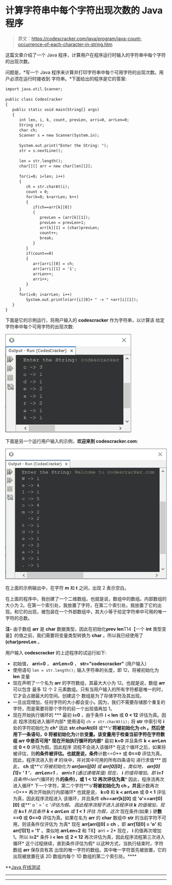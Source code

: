 # 计算字符串中每个字符出现次数的 Java 程序

> 原文：<https://codescracker.com/java/program/java-count-occurrence-of-each-character-in-string.htm>

这篇文章介绍了一个 Java 程序，计算用户在程序运行时输入的字符串中每个字符的出现次数。

问题是，*写一个 Java 程序来计算并打印字符串中每个可用字符的出现次数。用户必须在运行时接收到 字符串。*下面给出的程序是它的答案:

```
import java.util.Scanner;

public class CodesCracker
{
   public static void main(String[] args)
   {
      int len, i, k, count, prevLen, arri=0, arrLen=0;
      String str;
      char ch;
      Scanner s = new Scanner(System.in);

      System.out.print("Enter the String: ");
      str = s.nextLine();

      len = str.length();
      char[][] arr = new char[len][2];

      for(i=0; i<len; i++)
      {
         ch = str.charAt(i);
         count = 0;
         for(k=0; k<arrLen; k++)
         {
            if(ch==arr[k][0])
            {
               prevLen = (arr[k][1]);
               prevLen = prevLen+1;
               arr[k][1] = (char)prevLen;
               count++;
               break;
            }
         }
         if(count==0)
         {
            arr[arri][0] = ch;
            arr[arri][1] = '1';
            arrLen++;
            arri++;
         }
      }
      for(i=0; i<arrLen; i++)
         System.out.println(arr[i][0]+ " -> " +arr[i][1]);
   }
}
```

下面是它的示例运行，将用户输入的 **codescracker** 作为字符串，以计算该 给定字符串中每个可用字符的出现次数:

![java count occurrence of each character in string](img/5623a2718787dceadeaa83fdd42da64e.png)

下面是另一个运行用户输入的示例，**欢迎来到 codescracker.com**:

![count occurrence of each character in string java](img/a871718179f19166f98dd2f48f3753b7.png)

在上面的示例输出中，在字符 **m** 和 **t** 之间，出现 2 表示空白。

在上面的程序中，我创建了一个二维数组。也就是说，数组中的数组。内部数组的大小为 2。在第一个索引处，我放置了字符，在第二个索引处，我放置了它的出现。和它的出现，被包装在一个外部数组中，其大小等于给定字符串中可用的唯一字符的总数。

**注-** 由于数组 **arr** 是 **char** 数据类型，因此在初始化**prev len**T14【一个 **int** 类型变量】的值之前，我们需要将变量类型转换为 **char** 。所以我已经使用了 **(char)prevLen** 。

用户输入 **codescracker** 的上述程序的试运行如下:

*   初始值， **arri=0** ， **arrLen=0** ， **str="codescracker"** (用户输入)
*   使用语句
    `len = str.length();`
    输入字符串的长度，即 12，将被初始化为 **len** 变量
*   现在声明了一个名为 **arr** 的字符数组，其最大大小为 12。也就是说，数组 **arr** 可以包含 最多 12 个 2 元素数组。只有当用户输入的所有字符都是唯一的时，它才会占据最大的空间。创建这个 数组是为了存储字符及其出现。
*   一旦出现增加，任何字符的大小都会变小。因为，我们不需要存储那个重复的字符，而是需要将那个字符的前一个出现值再加 1。
*   现在开始执行循环的
***   最初 **i=0** ，由于条件 **i < len** 或 **0 < 12** 评估为真。因此 程序流程进入循环内部*   使用语句
    `ch = str.charAt(i);`
    将 **str** 中索引号 **i** 处的字符初始化为 **ch***   因此 **str.charAt(0)** 或**‘c’**将被初始化为 **ch** 。然后使用下一条语句，0 将被初始化为**计数**变量。该变量用于检查当前字符在字符数组 **arr** 中是否可用*   现在开始执行循环的内部***   最初 **k=0** 并且条件 **k < arrLen** 或 **0 < 0** 评估为假。因此程序 流程不会进入该循环*   在这个循环之后，如果将被评估，则**的条件被评估。也就是说，条件**计数==0** 或 **0==0** 评估为真。因此，程序流进入到 **if** 的块中，并对其中可用的所有四条语句 进行求值***   因此， **ch** 或**‘c’**将被初始化为 **arr[arri][0]** 或 **arr[0][0]** 。类似地， **arr[0][1]= ' 1 '**， **arrLen=1** ， **arri=1** (通过递增其值)*   现在， **i** 的值将增加。即 **i=1** 且条件**I<len**(循环的 外**的条件)，或 **1 < 12** 再次评估为真***   因此，程序流再次进入循环*   下一个字符，第二个字符**‘o’**将被初始化为 **ch** 。并且**计数再次=0***   再次开始执行内部循环*   也就是说， **k=0** 和 **k < arrLen** 或 **0 < 1** 评估为真，因此程序流程进入 该循环，并且条件 **ch==arr[k][0]** 或 **'o'==arr[0][0]** 或**' o ' = ' c '**评估为假。 因此程序流程不进入该程序块*   **k** 的值增加，现在 **k=1** 并且条件 **k < arrLen** 或 **1 < 1** 评估 为假，这次*   现在条件(如果 ) **计数==0** 或 **0==0** 评估为真。如果在名为 **arr** 的 **char** 数组中 **str** 的当前字符不可用，则该条件仅评估为 为真*   现在 **arr[arri][0] = ch** ，即 **arr[1][0] = 'o'** 和 **arr[1][1] = '1'** 。类似地 **arrLen=2** 和 T8】arri = 2*   现在， **i** 的值再次增加 1。所以 **i=2***   条件 **i < len** 或 **2 < 12** 再次评估为真，因此程序流程第三次进入 循环*   这个过程继续，直到条件评估为假*   以这种方式，当执行结束时，字符数组 **arr** 保存具有其 出现的唯一字符的数组。其中唯一字符首先被放置，它的出现被放置在该 2D 数组内每个 1D 数组的第二个索引处。****

 **[Java 在线测试](/exam/showtest.php?subid=1)

* * *

* * ***